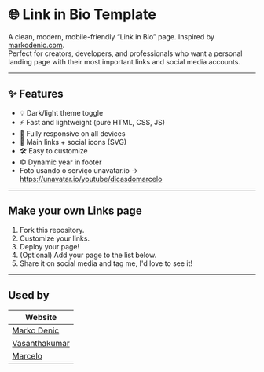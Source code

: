 # 🌐 Link in Bio Template

A clean, modern, mobile-friendly “Link in Bio” page. Inspired by [markodenic.com](https://markodenic.com).  
Perfect for creators, developers, and professionals who want a personal landing page with their most important links and social media accounts.

---

## ✨ Features

- 💡 Dark/light theme toggle
- ⚡ Fast and lightweight (pure HTML, CSS, JS)
- 📱 Fully responsive on all devices
- 🔗 Main links + social icons (SVG)
- 🛠 Easy to customize
- © Dynamic year in footer
- Foto usando o serviço unavatar.io -> https://unavatar.io/youtube/dicasdomarcelo

---

## Make your own Links page

1. Fork this repository.
2. Customize your links.
3. Deploy your page!
4. (Optional) Add your page to the list below.
5. Share it on social media and tag me, I'd love to see it!

---

## Used by
| Website                                     |
|---------------------------------------------|
| [Marko Denic](https://denicmarko.pages.dev) |
| [Vasanthakumar](https://www.vasan.dev/)     |
| [Marcelo](https://limnuz.github.io/links/)  |
